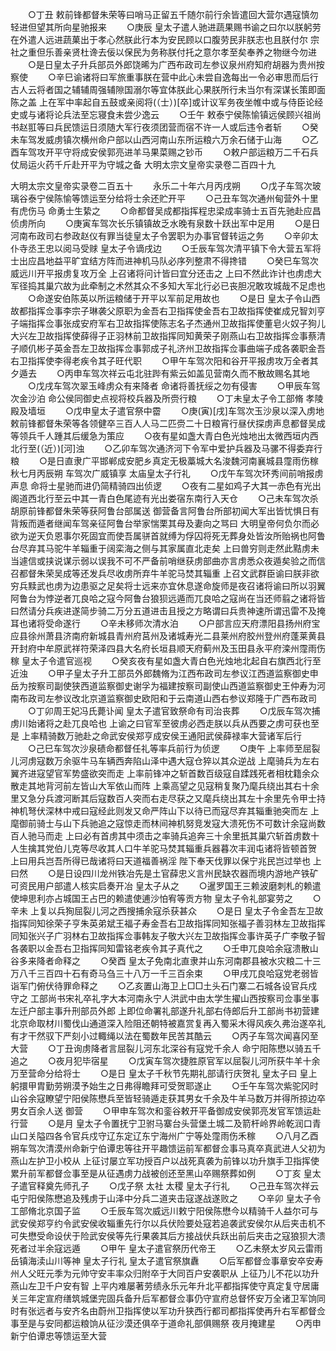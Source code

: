 <!-- { "loadSidebar": true } -->
　　○丁丑  敕前锋都督朱荣等曰哨马正留五千随尔前行余皆遣回大营尔遇寇慎勿轻进但望其所向星驰报来
　　○庚辰  皇太子遣人驰进蔬果赐书谕之曰尔以朕躬劳在外遣人远进蔬菓出于孝心然朕此行本为安民顾以口腹劳民非朕志也且朕付尔  宗社之重但乐善亲贤杜谗去佞以保民为务称朕付托之意尔孝至矣奉养之物继今勿进
　　○是日皇太子升兵部员外郎饶晞为广西布政司左参议泉州府知府胡器为贵州按察使
　　○辛巳谕诸将曰军旅重事朕在营中此心未尝自逸每出一令必审思而后行古人云将者国之辅辅周强辅隙国溺尔等宜体朕此心果朕所行未当尔有深谋长策即面陈之盖  上在军中率起自五鼓或亲阅将(（士）)[卒]或计议军务夜坐帷中或与侍臣论经史或与诸将论兵法至忘寝食未尝少逸云
　　○壬午  敕泰宁侯陈愉镇远侯顾兴祖尚书赵羾等曰兵民馈运日须随大军行夜须团营而宿不许一人或后违令者斩
　　○癸未车驾发威虏镇次横州命户部以山西河南山东所运粮六万余石储于山海
　　○乙酉车驾攻开平守将成安侯郭亮进羊马果菜赐之钞币
　　○敕户部运粮万二千石兵仗局运火药千斤赴开平为守城之备
大明太宗文皇帝实录卷二百四十九

大明太宗文皇帝实录卷二百五十
　　永乐二十年六月丙戌朔
　　○戊子车驾次玻璃谷泰宁侯陈愉等馈运至分给将士余还贮开平
　　○己丑车驾次通州甸营外十里有虎伤马  命勇士生絷之
　　○命都督吴成都指挥程忠梁成率骑士五百先驰赴应昌侦虏所向
　　○庚寅车驾次长乐镇镇故乏水晚有泉数十跃出军中足用
　　○是日河南布政司右参政赵仪有罪当徒皇太子令罢职为办事官督转运之务
　　○辛卯太仆寺丞王忠以阅马受赇  皇太子令谪戌边
　　○壬辰车驾次清平镇下令大营五军将士出应昌地益平旷宜结方阵而进神机马队必序列整肃不得搀错
　　○癸巳车驾次威远川开平报虏复攻万全  上召诸将问计皆曰宜分还击之  上曰不然此诈计也虏虑大军径捣其巢穴故为此牵制之术然其众不多知大军北行必已丧胆况敢攻城哉不足虑也
　　○命遂安伯陈英以所运粮储于开平以军前足用故也
　　○是日  皇太子令山西故都指挥佥事李宗子琳袭父原职为金吾右卫指挥使金吾右卫故指挥使崔成兄智刘亨子端指挥佥事张成安府军右卫故指挥使陈志名子杰通州卫故指挥使董皂火奴子狗儿大兴左卫故指挥使薛得子正羽林前卫故指挥同知黄荣子刚燕山右卫故指挥佥事蔡清子顺仉彬子英金吾左卫故指挥佥事郭成子礼济州卫故指挥佥事曲端子成各袭职金吾右卫指挥使李得老疾令其子旺代职
　　○甲午车驾次阳和谷开平报虏攻万全者其夕遁去
　　○丙申车驾次祥云屯北驻跸有紫云如盖见营南久而不散故赐名其地
　　○戊戌车驾次翠玉峰虏众有来降者  命诸将善抚绥之勿有侵害
　　○甲辰车驾次金沙泊  命公侯同御史点视将校兵器及所赍行粮
　　○丁未皇太子令工部脩  孝陵殿及墙垣
　　○戊申皇太子遣官祭中霤
　　○庚(寅)[戌]车驾次玉沙泉以深入虏地  敕前锋都督朱荣等各领健卒三百人人马二匹赍二十日粮宵行昼伏探虏声息都督吴成等领兵千人踵其后缓急为策应
　　○夜有星如盏大青白色光烛地出太微西垣内西北行至(（近）)[河]浊
　　○乙卯车驾次通济河下令军中爱护兵器及马骡不得委弃行粮
　　○是日直隶广平邯郸成安肥乡真定无极藁城大名浚魏河南襄城县霪雨伤稼  秋七月丙辰朔  车驾次广威镇享  太庙皇太子行礼
　　○戊午车驾次环秀间前哨报虏声息  命将士星驰而进仍简精骑四出侦逻
　　○夜有二星如鸡子大其一赤色有光出阁道西北行至云中其一青白色尾迹有光出娄宿东南行入天仓
　　○己未车驾次杀胡原前锋都督朱荣等获阿鲁台部属送  御营备言阿鲁台所部初闻大军出皆忧惧日有背叛而遁者继闻车驾亲征阿鲁台举家惴栗其母及妻向之骂曰  大明皇帝何负尔而必欲为逆天负恩事尔死固宜而使吾属骈首就缚为俘囚将死无葬身处皆汝所贻祸也阿鲁台尽弃其马驼牛羊辎重于阔栾海之侧与其家属直北走矣  上曰兽穷则走然此黠虏未当遽信或挟说谋示弱以误我不可不严备前哨继获虏部曲亦言虏悉众夜遁矣验之而信召都督朱荣吴成等还发兵尽收虏所弃牛羊驼马焚其辎重  上召文武群臣谕曰朕非欲穷兵黩武也虏为边患驱之足矣将士远来亦宜休息遂命旋师是夜召诸将谕曰所以羽翼阿鲁台为悖逆者兀良哈之寇今阿鲁台狼狈远遁而兀良哈之寇尚在当还师翦之诸将皆曰然请分兵疾进遂简步骑二万分五道进击且授之方略谓曰兵贵神速所谓迅雷不及掩耳也诸将受命遂行
　　○辛未移师次清水泊
　　○户部言应天府漂阳县扬州府宝应县徐州萧县济南府新城县青州府莒州及诸城寿光二县莱州府胶州登州府蓬莱黄县开封府中牟原武祥符荣泽四县大名府长垣县顺天府蓟州及玉田县永平府滦州霪雨伤稼  皇太子令遣官巡视
　　○癸亥夜有星如盏大青白色光烛地北起自右旗西北行至近浊
　　○甲子皇太子升工部员外郎魏脩为江西布政司左参议江西道监察御史申岳为按察司副使狭西道监察御史谢孚为福建按察司副使山西道监察御史王仲寿为河南布政司左参议改北京道监察御史欧阳和于云南道山西右参议郑隆于广西布政司
　　○丁卯周王妃冯氏薨讣闻  皇太子遣官致祭命有司治丧葬
　　○戊辰车驾次捕虏川始诸将之赴兀良哈也  上谕之曰官军至彼虏必西走朕以兵从西要之虏可获也至是  上率精骑数万驰赴之命武安侯郑亨成安侯王通阳武侯薛禄率大营诸军后行
　　○己巳车驾次沙泉碛命都督任礼等率兵前行为侦逻
　　○庚午  上率师至屈裂儿河虏寇数万余驱牛马车辆西奔陷山泽中遇大寇仓猝以其众逆战  上麾骑兵为左右翼齐进寇望官军势盛欲突而走  上率前锋冲之斩首数百级寇自蹂践死者相枕籍余众散走其地背河前左皆山大军依山而阵  上乘高望之见寇稍复聚乃麾兵绕出其右十余里又急分兵渡河断其后寇数百人突而右走尽获之又麾兵绕出其左十余里先令甲士持神机弩伏深林中戒曰寇经此则发又命严阵山下以待已而寇尽弃其辎重驰突而左  上麾御前骑士与山下兵驰追之寇惊走而林间神机努竞发寇大溃死伤不可数计余寇尚数百人驰马而走  上曰必有首虏其中须击之率骑兵追奔三十余里扺其巢穴斩首虏数十人生擒其党伯儿克等尽收其人口牛羊驼马焚其辎重兵器暮次丰润屯诸将皆顿首贺  上曰用兵岂吾所得已哉诸将曰天道福善祸淫  陛下奉天伐罪以保宁兆民岂过举也  上曰然
　　○是日设四川龙州铁冶先是土官薛忠义言州民缺农器而境内游地产铁矿可资民用户部遣人核实启奏开冶  皇太子从之
　　○暹罗国王三赖波磨刺札的赖遣使坤思利亦占城国王占巴的赖遣使逋沙怕宥等贡方物  皇太子令礼部宴劳之
　　○辛未  上复以兵狥屈裂儿河之西搜捕余寇杀获甚众
　　○是日  皇太子令金吾左卫故指挥同知徐荣子亨朱英弟斌王福子寿金吾右卫故指挥同知张福子善羽林左卫故指挥同知张兴子广羽林右卫故指挥佥事韩友子敬大兴左卫故指挥佥事许英子广李敬子智各袭职以金吾右卫指挥同知雷铭老疾令其子真代之
　　○壬申兀良哈余寇溃散山谷多来降者命释之
　　○癸酉  皇太子免南北直隶并山东河南郡县被水灾粮二十三万八千三百四十石有奇马刍三十八万一千三百余束
　　○甲戌兀良哈寇党老弱皆诣军门俯伏待罪命释之
　　○乙亥置山海卫上□□土头石门寨二石城各设官兵戍守之  工部尚书宋礼卒礼字大本河南永宁人洪武中由太学生擢山西按察司佥事坐事左迁户部主事升刑部员外郎  上即位命署礼部遂升礼部右侍郎后升工部尚书初营建北京命取材川蜀伐山通道深入险阻还朝特被嘉赏复再入蜀采木得风疾久弗治遂卒礼有才干然驭下严刻小过輙绳以法在蜀数年民苦其酷云
　　○丙子车驾次闻喜冈至大营
　　○丁丑询虏降者言屈裂儿河东北深谷有寇党千余人  命宁阳陈懋以骑五千追之
　　○夜月犯毕宿星
　　○戊寅车驾次捷胜原官军以屈裂儿河所获牛羊十余万至营命分给将士
　　○是日  皇太子千秋节先期礼部请行庆贺礼  皇太子曰  皇上躬擐甲胄勤劳朔漠予始生之日弗得瞻拜可受贺耶遂止
　　○壬午车驾次紫驼冈时山谷余寇瞭望宁阳侯陈懋兵至皆轻骑遁走获其男女千余及牛羊马数万并得所掠边卒男女百余人送  御营
　　○甲申车驾次和銮谷敕开平备御成安侯郭亮发官军馈运赴行营
　　○是月  皇太子令置抚宁卫驸马寨台头营堡土城二及箭杆岭界岭乾润口青山口关隘四各令官兵戍守辽东定辽东宁海州广宁等处霪雨伤禾稼
　　○八月乙酉朔车驾次清漠州命新宁伯谭忠等往开平趣馈运前军都督佥事马真卒真武进人父初为燕山左护卫小校从  上征讨屡立军功授百户以战死真袭为前锋以功升旗手卫指挥使累升前军都督佥事至是从征遇虏力战被创还至黑山卒赐祭葬如例
　　○丁亥  皇太子遣官释奠先师孔子
　　○戊子祭  太社  太稷  皇太子行礼
　　○己丑车驾次祥云屯宁阳侯陈懋追及残虏于山泽中分兵二道夹击寇遂战遂败之
　　○辛卯  皇太子令工部脩北京国子监
　　○壬辰车驾次威远川敕宁阳侯陈懋今以精骑千人益尔可与武安侯郑亨约令武安侯收辎重先行尔以兵伏险要处寇若追袭武安侯尔从后夹击机不可失懋受命设伏于险武安侯等先行果袭其后方接战伏兵跃出前后夹击之寇狼狈大溃死者过半余寇远遁
　　○甲午  皇太子遣官祭历代帝王
　　○乙未祭太岁风云雷雨岳镇海渎山川等神  皇太子行礼  皇太子遣官祭旗纛
　　○后军都督佥事章安卒安寿州人父旺元季为元帅守安丰率众归附卒于大同百户安袭职从  上征乃儿不花以功升燕山左卫千户安有智  上平内难屡著劳绩永乐元年升北平都指挥使守真定复守居庸关三年定宣府缮筑城堡完固兵备升后军都督佥事仍守宣府总督怀安万全诸卫军饷同时有张远者与安齐名由蔚州卫指挥使以军功升狭西行都司都指挥使再升右军都督佥事至是与安同都运粮饷从征沙漠还俱卒于道命礼部俱赐祭  夜月掩建星
　　○丙申新宁伯谭忠等馈运至大营
